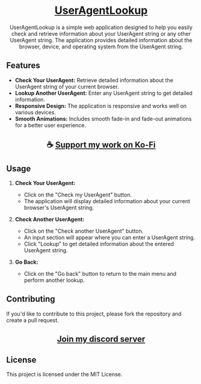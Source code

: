 <div align="center">

# [UserAgentLookup](https://thatsinewave.github.io/UserAgentLookup)

UserAgentLookup is a simple web application designed to help you easily check and retrieve information about your UserAgent string or any other UserAgent string. The application provides detailed information about the browser, device, and operating system from the UserAgent string.

</div>

## Features

- **Check Your UserAgent:** Retrieve detailed information about the UserAgent string of your current browser.
- **Lookup Another UserAgent:** Enter any UserAgent string to get detailed information.
- **Responsive Design:** The application is responsive and works well on various devices.
- **Smooth Animations:** Includes smooth fade-in and fade-out animations for a better user experience.

<div align="center">

## ☕ [Support my work on Ko-Fi](https://ko-fi.com/thatsinewave)

</div>

## Usage

1. **Check Your UserAgent:**
   - Click on the "Check my UserAgent" button.
   - The application will display detailed information about your current browser's UserAgent string.

2. **Check Another UserAgent:**
   - Click on the "Check another UserAgent" button.
   - An input section will appear where you can enter a UserAgent string.
   - Click "Lookup" to get detailed information about the entered UserAgent string.

3. **Go Back:**
   - Click on the "Go back" button to return to the main menu and perform another lookup.

## Contributing

If you'd like to contribute to this project, please fork the repository and create a pull request.

<div align="center">

## [Join my discord server](https://discord.gg/2nHHHBWNDw)

</div>

## License

This project is licensed under the MIT License.